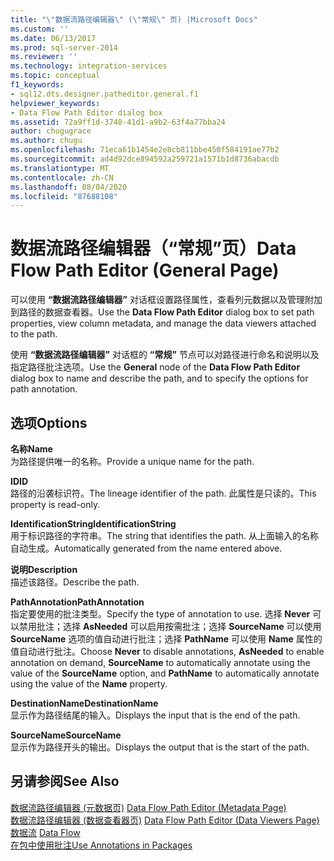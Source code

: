 ```yaml
---
title: "\"数据流路径编辑器\" (\"常规\" 页) |Microsoft Docs"
ms.custom: ''
ms.date: 06/13/2017
ms.prod: sql-server-2014
ms.reviewer: ''
ms.technology: integration-services
ms.topic: conceptual
f1_keywords:
- sql12.dts.designer.patheditor.general.f1
helpviewer_keywords:
- Data Flow Path Editor dialog box
ms.assetid: 72a9ff1d-3748-41d1-a9b2-63f4a77bba24
author: chugugrace
ms.author: chugu
ms.openlocfilehash: 71eca61b1454e2e8cb811bbe450f584191ae77b2
ms.sourcegitcommit: ad4d92dce894592a259721a1571b1d8736abacdb
ms.translationtype: MT
ms.contentlocale: zh-CN
ms.lasthandoff: 08/04/2020
ms.locfileid: "87688108"
---
```

# <a name="data-flow-path-editor-general-page"></a><span data-ttu-id="a540d-102">数据流路径编辑器（“常规”页）</span><span class="sxs-lookup"><span data-stu-id="a540d-102">Data Flow Path Editor (General Page)</span></span>
  <span data-ttu-id="a540d-103">可以使用 **“数据流路径编辑器”** 对话框设置路径属性，查看列元数据以及管理附加到路径的数据查看器。</span><span class="sxs-lookup"><span data-stu-id="a540d-103">Use the **Data Flow Path Editor** dialog box to set path properties, view column metadata, and manage the data viewers attached to the path.</span></span>  
  
 <span data-ttu-id="a540d-104">使用 **“数据流路径编辑器”** 对话框的 **“常规”** 节点可以对路径进行命名和说明以及指定路径批注选项。</span><span class="sxs-lookup"><span data-stu-id="a540d-104">Use the **General** node of the **Data Flow Path Editor** dialog box to name and describe the path, and to specify the options for path annotation.</span></span>  
  
## <a name="options"></a><span data-ttu-id="a540d-105">选项</span><span class="sxs-lookup"><span data-stu-id="a540d-105">Options</span></span>  
 <span data-ttu-id="a540d-106">**名称**</span><span class="sxs-lookup"><span data-stu-id="a540d-106">**Name**</span></span>  
 <span data-ttu-id="a540d-107">为路径提供唯一的名称。</span><span class="sxs-lookup"><span data-stu-id="a540d-107">Provide a unique name for the path.</span></span>  
  
 <span data-ttu-id="a540d-108">**ID**</span><span class="sxs-lookup"><span data-stu-id="a540d-108">**ID**</span></span>  
 <span data-ttu-id="a540d-109">路径的沿袭标识符。</span><span class="sxs-lookup"><span data-stu-id="a540d-109">The lineage identifier of the path.</span></span> <span data-ttu-id="a540d-110">此属性是只读的。</span><span class="sxs-lookup"><span data-stu-id="a540d-110">This property is read-only.</span></span>  
  
 <span data-ttu-id="a540d-111">**IdentificationString**</span><span class="sxs-lookup"><span data-stu-id="a540d-111">**IdentificationString**</span></span>  
 <span data-ttu-id="a540d-112">用于标识路径的字符串。</span><span class="sxs-lookup"><span data-stu-id="a540d-112">The string that identifies the path.</span></span> <span data-ttu-id="a540d-113">从上面输入的名称自动生成。</span><span class="sxs-lookup"><span data-stu-id="a540d-113">Automatically generated from the name entered above.</span></span>  
  
 <span data-ttu-id="a540d-114">**说明**</span><span class="sxs-lookup"><span data-stu-id="a540d-114">**Description**</span></span>  
 <span data-ttu-id="a540d-115">描述该路径。</span><span class="sxs-lookup"><span data-stu-id="a540d-115">Describe the path.</span></span>  
  
 <span data-ttu-id="a540d-116">**PathAnnotation**</span><span class="sxs-lookup"><span data-stu-id="a540d-116">**PathAnnotation**</span></span>  
 <span data-ttu-id="a540d-117">指定要使用的批注类型。</span><span class="sxs-lookup"><span data-stu-id="a540d-117">Specify the type of annotation to use.</span></span> <span data-ttu-id="a540d-118">选择 **Never** 可以禁用批注；选择 **AsNeeded** 可以启用按需批注；选择 **SourceName** 可以使用 **SourceName** 选项的值自动进行批注；选择 **PathName** 可以使用 **Name** 属性的值自动进行批注。</span><span class="sxs-lookup"><span data-stu-id="a540d-118">Choose **Never** to disable annotations, **AsNeeded** to enable annotation on demand, **SourceName** to automatically annotate using the value of the **SourceName** option, and **PathName** to automatically annotate using the value of the **Name** property.</span></span>  
  
 <span data-ttu-id="a540d-119">**DestinationName**</span><span class="sxs-lookup"><span data-stu-id="a540d-119">**DestinationName**</span></span>  
 <span data-ttu-id="a540d-120">显示作为路径结尾的输入。</span><span class="sxs-lookup"><span data-stu-id="a540d-120">Displays the input that is the end of the path.</span></span>  
  
 <span data-ttu-id="a540d-121">**SourceName**</span><span class="sxs-lookup"><span data-stu-id="a540d-121">**SourceName**</span></span>  
 <span data-ttu-id="a540d-122">显示作为路径开头的输出。</span><span class="sxs-lookup"><span data-stu-id="a540d-122">Displays the output that is the start of the path.</span></span>  
  
## <a name="see-also"></a><span data-ttu-id="a540d-123">另请参阅</span><span class="sxs-lookup"><span data-stu-id="a540d-123">See Also</span></span>  
 <span data-ttu-id="a540d-124">[数据流路径编辑器 &#40;元数据页&#41;](../../2014/integration-services/data-flow-path-editor-metadata-page.md) </span><span class="sxs-lookup"><span data-stu-id="a540d-124">[Data Flow Path Editor &#40;Metadata Page&#41;](../../2014/integration-services/data-flow-path-editor-metadata-page.md) </span></span>  
 <span data-ttu-id="a540d-125">[数据流路径编辑器 &#40;数据查看器页&#41;](../../2014/integration-services/data-flow-path-editor-data-viewers-page.md) </span><span class="sxs-lookup"><span data-stu-id="a540d-125">[Data Flow Path Editor &#40;Data Viewers Page&#41;](../../2014/integration-services/data-flow-path-editor-data-viewers-page.md) </span></span>  
 <span data-ttu-id="a540d-126">[数据流](data-flow/data-flow.md) </span><span class="sxs-lookup"><span data-stu-id="a540d-126">[Data Flow](data-flow/data-flow.md) </span></span>  
 [<span data-ttu-id="a540d-127">在包中使用批注</span><span class="sxs-lookup"><span data-stu-id="a540d-127">Use Annotations in Packages</span></span>](use-annotations-in-packages.md)  
  
  
